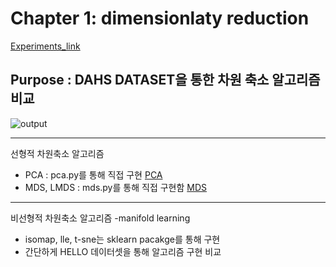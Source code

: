 # Chapter 1: dimensionlaty reduction
[Experiments_link](https://github.com/billkim418/Machine_learning_Coding/blob/f58629a028b582b84956905944a5ba56be5187cf/01.Dimensionality%20reduction/python/mds.py)
## Purpose : DAHS DATASET을 통한 차원 축소 알고리즘 비교
![output](https://user-images.githubusercontent.com/68594529/195559954-239131b6-78de-43ed-8c36-78d39edec94e.png)

---
선형적 차원축소 알고리즘
- PCA : pca.py를 통해 직접 구현
  [PCA](https://github.com/billkim418/Machine_learning_Coding/blob/f58629a028b582b84956905944a5ba56be5187cf/01.Dimensionality%20reduction/python/pca.py)
- MDS, LMDS : mds.py를 통해 직접 구현함
  [MDS](https://github.com/billkim418/Machine_learning_Coding/blob/f58629a028b582b84956905944a5ba56be5187cf/01.Dimensionality%20reduction/python/mds.py)
---
비선형적 차원축소 알고리즘 -manifold learning
- isomap, lle, t-sne는 sklearn pacakge를 통해 구현
- 간단하게 HELLO 데이터셋을 통해 알고리즘 구현 비교 

